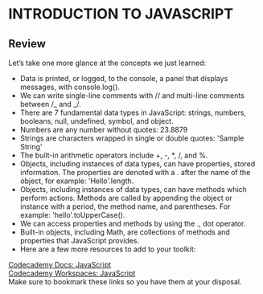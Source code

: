 # INTRODUCTION TO JAVASCRIPT

## Review

Let’s take one more glance at the concepts we just learned:

- Data is printed, or logged, to the console, a panel that displays messages, with console.log().
- We can write single-line comments with // and multi-line comments between /_ and _/.
- There are 7 fundamental data types in JavaScript: strings, numbers, booleans, null, undefined, symbol, and object.
- Numbers are any number without quotes: 23.8879
- Strings are characters wrapped in single or double quotes: 'Sample String'
- The built-in arithmetic operators include +, -, \*, /, and %.
- Objects, including instances of data types, can have properties, stored information. The properties are denoted with a . after the name of the object, for example: 'Hello'.length.
- Objects, including instances of data types, can have methods which perform actions. Methods are called by appending the object or instance with a period, the method name, and parentheses. For example: 'hello'.toUpperCase().
- We can access properties and methods by using the ., dot operator.
- Built-in objects, including Math, are collections of methods and properties that JavaScript provides.
- Here are a few more resources to add to your toolkit:

[Codecademy Docs: JavaScript](https://www.codecademy.com/resources/docs/javascript)<br>
[Codecademy Workspaces: JavaScript](https://www.codecademy.com/workspaces/new)<br>
Make sure to bookmark these links so you have them at your disposal.
